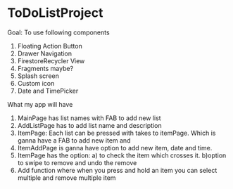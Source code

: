 # ToDoListProject
Goal: To use following components
1. Floating Action Button
2. Drawer Navigation
3. FirestoreRecycler View
4. Fragments maybe?
5. Splash screen
6. Custom icon
7. Date and TimePicker


What my app will have
1. MainPage has list names with FAB to add new list
2. AddListPage has to add list name and description
3. ItemPage:   Each list can be pressed with takes to itemPage. Which is ganna have a FAB to add new item and 
4. ItemAddPage is ganna have option to add new item, date and time.
5. ItemPage has the option: a) to check the item which crosses it.
			    b)option to swipe to remove and undo the remove
6. Add function where when you press and hold an item you can select multiple and remove multiple item

